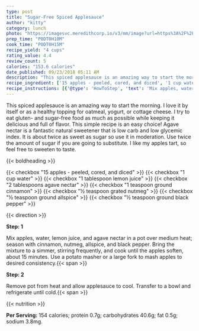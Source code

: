 ```yaml
---
type: post
title: "Sugar-Free Spiced Applesauce"
author: "kitty"
category: lunch
photo: "https://imagesvc.meredithcorp.io/v3/mm/image?url=https%3A%2F%2Fimages.media-allrecipes.com%2Fuserphotos%2F906498.jpg"
prep_time: "P0DT0H10M"
cook_time: "P0DT0H15M"
recipe_yield: "4 cups"
rating_value: 4.4
review_count: 5
calories: "153.6 calories"
date_published: 09/23/2018 05:11 AM
description: "This spiced applesauce is an amazing way to start the morning. I love it by itself or as a healthy topping for oatmeal, yogurt, or cottage cheese. I try to eat gluten- and sugar-free food as much as possible while keeping it delicious and full of flavor. This simple recipe is an easy choice! Agave nectar is a fantastic natural sweetener that is low carb and low glycemic index. It is about twice as sweet as sugar so use it in moderation. Use twice the amount of sugar if you are going to substitute. I like my apples tart, so feel free to sweeten to taste."
recipe_ingredient: ['15 apples - peeled, cored, and diced', '1 cup water', '1 tablespoon lemon juice', '2 tablespoons agave nectar', '1 teaspoon ground cinnamon', '½ teaspoon grated nutmeg', '½ teaspoon ground allspice', '½ teaspoon ground black pepper']
recipe_instructions: [{'@type': 'HowToStep', 'text': 'Mix apples, water, lemon juice, and agave nectar in a pot over medium heat; season with cinnamon, nutmeg, allspice, and black pepper. Bring the mixture to a simmer, stirring frequently, and cook until the apples soften, about 15 minutes. Use a potato masher or a large fork to mash apples to desired consistency.\n'}, {'@type': 'HowToStep', 'text': 'Remove pot from heat and allow applesauce to cool. Transfer to a bowl and refrigerate until cold.\n'}]
---
```


This spiced applesauce is an amazing way to start the morning. I love it by itself or as a healthy topping for oatmeal, yogurt, or cottage cheese. I try to eat gluten- and sugar-free food as much as possible while keeping it delicious and full of flavor. This simple recipe is an easy choice! Agave nectar is a fantastic natural sweetener that is low carb and low glycemic index. It is about twice as sweet as sugar so use it in moderation. Use twice the amount of sugar if you are going to substitute. I like my apples tart, so feel free to sweeten to taste. 

{{< boldheading >}}

{{< checkbox "15  apples - peeled, cored, and diced" >}}
{{< checkbox "1 cup water" >}}
{{< checkbox "1 tablespoon lemon juice" >}}
{{< checkbox "2 tablespoons agave nectar" >}}
{{< checkbox "1 teaspoon ground cinnamon" >}}
{{< checkbox "½ teaspoon grated nutmeg" >}}
{{< checkbox "½ teaspoon ground allspice" >}}
{{< checkbox "½ teaspoon ground black pepper" >}}


{{< direction >}}

**Step: 1**

Mix apples, water, lemon juice, and agave nectar in a pot over medium heat; season with cinnamon, nutmeg, allspice, and black pepper. Bring the mixture to a simmer, stirring frequently, and cook until the apples soften, about 15 minutes. Use a potato masher or a large fork to mash apples to desired consistency.{{< span >}}

**Step: 2**

Remove pot from heat and allow applesauce to cool. Transfer to a bowl and refrigerate until cold.{{< span >}}

{{< nutrition >}}

**Per Serving:** 154 calories; protein 0.7g; carbohydrates 40.6g; fat 0.5g; sodium 3.8mg.